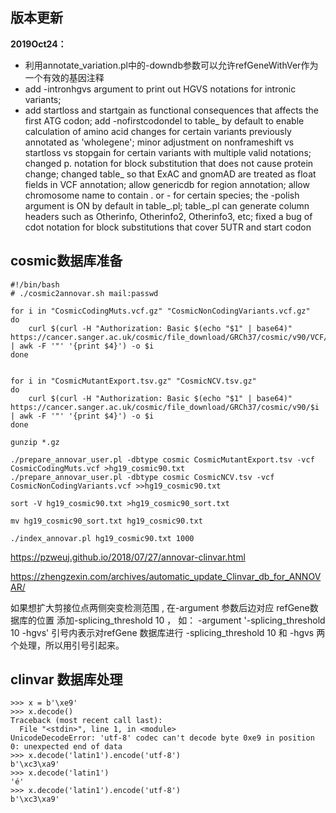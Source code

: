 ## 版本更新
**2019Oct24：**
+ 利用annotate_variation.pl中的-downdb参数可以允许refGeneWithVer作为一个有效的基因注释
+ add -intronhgvs argument to print out HGVS notations for intronic variants;
+ add startloss and startgain as functional consequences that affects the first ATG codon; add -nofirstcodondel to table_ by default to enable calculation of amino acid changes for certain variants previously annotated as 'wholegene'; minor adjustment on nonframeshift vs startloss vs stopgain for certain variants with multiple valid notations; changed p. notation for block substitution that does not cause protein change; changed table_ so that ExAC and gnomAD are treated as float fields in VCF annotation; allow genericdb for region annotation; allow chromosome name to contain . or - for certain species; the -polish argument is ON by default in table_.pl; table_.pl can generate column headers such as Otherinfo, Otherinfo2, Otherinfo3, etc; fixed a bug of cdot notation for block substitutions that cover 5UTR and start codon


## cosmic数据库准备
```
#!/bin/bash
# ./cosmic2annovar.sh mail:passwd

for i in "CosmicCodingMuts.vcf.gz" "CosmicNonCodingVariants.vcf.gz"
do
    curl $(curl -H "Authorization: Basic $(echo "$1" | base64)" https://cancer.sanger.ac.uk/cosmic/file_download/GRCh37/cosmic/v90/VCF/$i | awk -F '"' '{print $4}') -o $i
done 


for i in "CosmicMutantExport.tsv.gz" "CosmicNCV.tsv.gz"
do
    curl $(curl -H "Authorization: Basic $(echo "$1" | base64)" https://cancer.sanger.ac.uk/cosmic/file_download/GRCh37/cosmic/v90/$i | awk -F '"' '{print $4}') -o $i
done

gunzip *.gz

./prepare_annovar_user.pl -dbtype cosmic CosmicMutantExport.tsv -vcf CosmicCodingMuts.vcf >hg19_cosmic90.txt
./prepare_annovar_user.pl -dbtype cosmic CosmicNCV.tsv -vcf CosmicNonCodingVariants.vcf >>hg19_cosmic90.txt

sort -V hg19_cosmic90.txt >hg19_cosmic90_sort.txt

mv hg19_cosmic90_sort.txt hg19_cosmic90.txt

./index_annovar.pl hg19_cosmic90.txt 1000
```


https://pzweuj.github.io/2018/07/27/annovar-clinvar.html

https://zhengzexin.com/archives/automatic_update_Clinvar_db_for_ANNOVAR/

如果想扩大剪接位点两侧突变检测范围 , 在-argument 参数后边对应 refGene数据库的位置 添加-splicing_threshold 10 ， 如： -argument '-splicing_threshold 10 -hgvs' 引号内表示对refGene 数据库进行 -splicing_threshold 10 和 -hgvs 两个处理，所以用引号引起来。

## clinvar 数据库处理
```
>>> x = b'\xe9'
>>> x.decode()
Traceback (most recent call last):
  File "<stdin>", line 1, in <module>
UnicodeDecodeError: 'utf-8' codec can't decode byte 0xe9 in position 0: unexpected end of data
>>> x.decode('latin1').encode('utf-8')
b'\xc3\xa9'
>>> x.decode('latin1')
'é'
>>> x.decode('latin1').encode('utf-8')
b'\xc3\xa9'
```